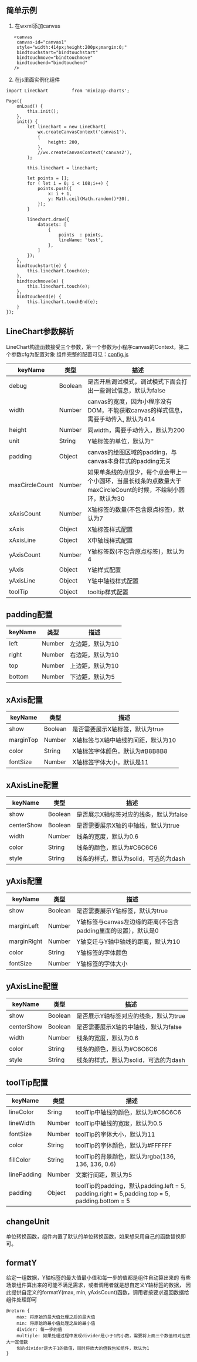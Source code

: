 ## 简单示例

1. 在wxml添加canvas
```
   <canvas
    canvas-id="canvas1"
    style="width:414px;height:200px;margin:0;"
    bindtouchstart="bindtouchstart"
    bindtouchmove="bindtouchmove"
    bindtouchend="bindtouchend"
   />
```

2. 在js里面实例化组件
```
import LineChart         from 'miniapp-charts';

Page({
    onLoad() {
        this.init();
    },
    init() {
        let linechart = new LineChart(
            wx.createCanvasContext('canvas1'),
            {
                height: 200,
            },
            //wx.createCanvasContext('canvas2'),
        );

        this.linechart = linechart;

        let points = [];
        for ( let i = 0; i < 108;i++) {
            points.push({
                x: i + 1,
                y: Math.ceil(Math.random()*30),
            });
        }

        linechart.draw({
            datasets: [
                {
                    points  : points,
                    lineName: 'test',
                },
            ]
        });
    },
    bindtouchstart(e) {
        this.linechart.touch(e);
    },
    bindtouchmove(e) {
        this.linechart.touch(e);
    },
    bindtouchend(e) {
        this.linechart.touchEnd(e);
    }
});

```

## LineChart参数解析

LineChart构造函数接受三个参数，第一个参数为小程序canvas的Context，第二个参数cfg为配置对象 组件完整的配置可见：[config.js](https://github.com/yuanzm/miniapp-charts/blob/master/src/config/linechart.js)

| keyName  | 类型     |  描述    |
|----------|----------| ---------|
| debug    | Boolean  | 是否开启调试模式，调试模式下面会打出一些调试信息，默认为false|
| width    | Number   | canvas的宽度，因为小程序没有DOM，不能获取canvas的样式信息，需要手动传入, 默认为414 |
| height   | Number   | 同width，需要手动传入，默认为200 |
| unit     | String | Y轴标签的单位，默认为'' |
| padding  | Object   | canvas的绘图区域的padding，与canvas本身样式的padding无关|
| maxCircleCount | Number | 如果单条线的点很少，每个点会带上一个小圆环，当最长线条的点数量大于maxCircleCount的时候，不绘制小圆环，默认为30 |
| xAxisCount | Number | X轴标签的数量(不包含原点标签)，默认为7 |
| xAxis      | Object | X轴标签样式配置 |
| xAxisLine  | Object | X中轴线样式配置 |
| yAxisCount | Number | Y轴标签数(不包含原点标签)，默认为4|
| yAxis     | Object | Y轴样式配置    |
| yAxisLine | Object | Y轴中轴线样式配置 |
| toolTip | Object | tooltip样式配置 |

## padding配置

| keyName  | 类型     |  描述    |
|----------|----------| ---------|
| left     | Number   | 左边距，默认为10 |
| right    | Number   | 右边距，默认为10 |
| top      | Number   | 上边距，默认为10 |
| bottom   | Number   | 下边距，默认为5  |

## xAxis配置

| keyName  | 类型     |  描述    |
|----------|----------| ---------|
| show     | Boolean  | 是否需要展示X轴标签，默认为true|
| marginTop| Number   | X轴标签与X轴中轴线的间距，默认为10 |
| color    | String   | X轴标签字体颜色，默认为#B8B8B8 |
| fontSize | Number   | X轴标签字体大小，默认是11 |

## xAxisLine配置

| keyName  | 类型     |  描述    |
|----------|----------| ---------|
| show     | Boolean | 是否展示X轴标签对应的线条，默认为false |
| centerShow | Boolean | 是否需要展示X轴的中轴线，默认为true |
| width     | Number   | 线条的宽度，默认为0.6 |
| color     | String    | 线条的颜色，默认为#C6C6C6 |
| style     | String    | 线条的样式，默认为solid，可选的为dash |

## yAxis配置

| keyName  | 类型     |  描述    |
|----------|----------| ---------|
| show     | Boolean  | 是否需要展示Y轴标签，默认为true|
| marginLeft | Number | Y轴标签与canvas左边缘的距离(不包含padding里面的设置），默认是0 |
| marginRight | Number | Y轴变迁与Y轴中轴线的距离，默认为10 |
| color     | String  | Y轴标签的字体颜色 |
| fontSize  | Number   | Y轴标签的字体大小 |


## yAxisLine配置

| keyName  | 类型     |  描述    |
|----------|----------| ---------|
| show     | Boolean | 是否展示Y轴标签对应的线条，默认为true|
| centerShow | Boolean | 是否需要展示X轴的中轴线，默认为false|
| width     | Number   | 线条的宽度，默认为0.6 |
| color     | String    | 线条的颜色，默认为#C6C6C6 |
| style     | String    | 线条的样式，默认为solid，可选的为dash |

## toolTip配置

| keyName  | 类型     |  描述    |
|----------|----------| ---------|
| lineColor | Sring | toolTip中轴线的颜色，默认为#C6C6C6 |
| lineWidth | Number | toolTip中轴线的宽度，默认为0.5    |
| fontSize  | Number  | toolTip的字体大小，默认为11 |
| color     | String  | toolTip的字体颜色，默认为#FFFFFF |
| fillColor | String  | toolTip的背景颜色，默认为rgba(136, 136, 136, 0.6) |
| linePadding | Number | 文案行间距，默认为5 |
| padding     | Object | toolTip的padding，默认padding.left = 5, padding.right = 5,padding.top = 5, padding.bottom = 5 |

## changeUnit
单位转换函数，组件内置了默认的单位转换函数，如果想采用自己的函数替换即可。

## formatY
给定一组数据，Y轴标签的最大值最小值和每一步的值都是组件自动算出来的
有些场景组件算出来的可能不满足需求，或者调用者就是想自定义Y轴标签的数据，
因此提供自定义的formatY(max, min, yAxisCount)函数，调用者按要求返回数据给组件处理即可
```
@return {
    max: 将原始的最大值处理之后的最大值
    min: 将原始的最小值处理之后的最小值
    divider: 每一步的值
    multiple: 如果处理过程中发现divider是小于1的小数，需要将上面三个数值相对应放大一定倍数
    似的divider是大于1的数值，同时将放大的倍数告知组件，默认为1
}
```
